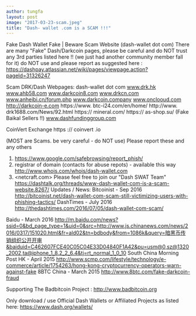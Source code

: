 ```yaml
---
author: tungfa
layout: post
image: "2017-03-23-scam.jpeg"
title: "Dash- wallet .com is a SCAM !!!"
---
```

Fake Dash Wallet Fake | Beware Scam Website (dash-wallet dot com)
There are many "Fake" Dash/Darkcoin pages, please be careful and
do NOT trust any 3rd parties listed here !!
(we just had another community member fall for it) do NOT use and please report as suggested here : 
<https://dashpay.atlassian.net/wiki/pages/viewpage.action?pageId=31326247>

Scam DRK/Dash Webpages:
dash-wallet dot com
www.drk.hk
www.ahb58.com
www.darkcoin8.com
www.drkcn.com
www.anheibi.cn/forum.php
www.darkcoin.company
www.onclooud.com
http://darkcoin-e.com
https://www. btc-i24.com/en/home/
http://www. drk1688.com/News/92.html
https:// mineral.com/
https:// as-shop.su/   (Fake Baikal Sellers !!)
www.dashfundinggroup.com

CoinVert Exchange  https :// coinvert .io

(MOST are Scams. be very careful - do NOT use)
Please report these and any others 
1. <https://www.google.com/safebrowsing/report_phish/>
2. registrar of domain (contacts for abuse repots) - available this way <http://www.whois.com/whois/dash-wallet.com>
3. <netcraft.com>
Please feel free to join our "Dash SWAT Team"
<https://dashtalk.org/threads/www-dash-wallet-com-is-a-scam-website.8267/>
Updates / News:
Bitcoinist - Sep 2016
<http://bitcoinist.net/dash-wallet-com-scam-still-victimizing-users-with-phishing-tactics/>
DashTimes  - July 2016
<http://thedashtimes.com/2016/07/05/dash-wallet-com-scam/>

Baidu - March 2016
<http://m.baidu.com/news?ssid=0&bd_page_type=1&uid=0&src=http://www.js.chinanews.com/news/2016/0317/151020.html&fr=ald02&tn=bdbody&from=1086k&query=暗黑币传销组织公开开审&baiduid=C462607FCE40C05C04E33D04840F1A42&pu=usm@0,sz@1320_2002,ta@iphone_1_8.2_2_6.4&tj=rt_normal_1_0_10>
South China Morning Post HK - April 2015
<http://www.scmp.com/lifestyle/technology/e-commerce/article/1754263/hong-kong-cryptocurrency-operators-warn-against-fake>
8BTC China - March 2015
<http://www.8btc.com/fake-darkcoin-fraud>

Supporting The Badbitcoin Project : <http://www.badbitcoin.org>

Only download / use Official Dash Wallets or Affiliated Projects as listed here:
<https://www.dash.org/wallets/>
